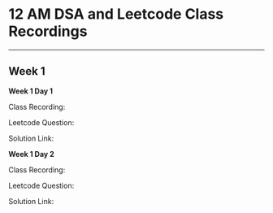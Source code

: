 # 12 AM DSA and Leetcode Class Recordings

---

## Week 1


**Week 1 Day 1**

Class Recording:

Leetcode Question:

Solution Link:


**Week 1 Day 2**

Class Recording:

Leetcode Question:

Solution Link:

